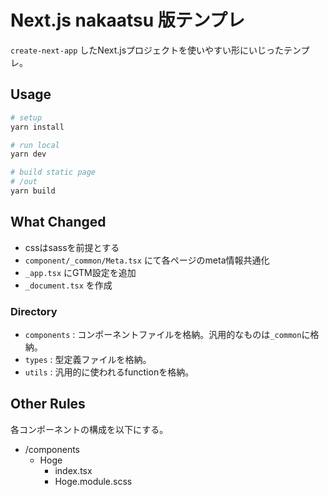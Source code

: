 # Next.js nakaatsu 版テンプレ

`create-next-app` したNext.jsプロジェクトを使いやすい形にいじったテンプレ。

## Usage

```sh
# setup
yarn install

# run local
yarn dev

# build static page
# /out
yarn build
```

## What Changed

- cssはsassを前提とする
- `component/_common/Meta.tsx` にて各ページのmeta情報共通化
- `_app.tsx` にGTM設定を追加
- `_document.tsx` を作成

### Directory

- `components` : コンポーネントファイルを格納。汎用的なものは`_common`に格納。
- `types` : 型定義ファイルを格納。
- `utils` : 汎用的に使われるfunctionを格納。

## Other Rules

各コンポーネントの構成を以下にする。
- /components
  - Hoge
    - index.tsx
    - Hoge.module.scss

